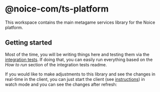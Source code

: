 # @noice-com/ts-platform

This workspace contains the main metagame services library for the Noice platform.

## Getting started

Most of the time, you will be writing things here and testing them via the [integration tests](/integration_tests). If doing that, you can easily run everything based on the _How to run_ section of the integration tests readme.

If you would like to make adjustments to this library and see the changes in real-time in the client, you can just start the client (see [instructions](../../../clients/web-platform/README.md)) in watch mode and you can see the changes after refresh:

